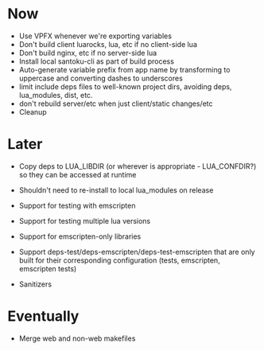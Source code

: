 # Now

- Use VPFX whenever we're exporting variables
- Don't build client luarocks, lua, etc if no client-side lua
- Don't build nginx, etc if no server-side lua
- Install local santoku-cli as part of build process
- Auto-generate variable prefix from app name by transforming to uppercase and
  converting dashes to underscores
- limit include deps files to well-known project dirs, avoiding deps,
  lua_modules, dist, etc.
- don't rebuild server/etc when just client/static changes/etc
- Cleanup

# Later

- Copy deps to LUA_LIBDIR (or wherever is appropriate - LUA_CONFDIR?) so they
  can be accessed at runtime

- Shouldn't need to re-install to local lua_modules on release

- Support for testing with emscripten
- Support for testing multiple lua versions
- Support for emscripten-only libraries
- Support deps-test/deps-emscripten/deps-test-emscripten that are only built for
  their corresponding configuration (tests, emscripten, emscripten tests)

- Sanitizers

# Eventually

- Merge web and non-web makefiles
